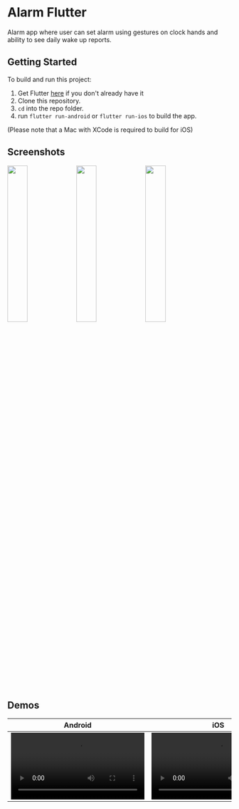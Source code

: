 # Alarm Flutter

Alarm app where user can set alarm using gestures on clock hands and ability to see daily wake up reports.

## Getting Started
To build and run this project:

1. Get Flutter [here](https://flutter.dev) if you don't already have it
2. Clone this repository.
3. `cd` into the repo folder.
4. run `flutter run-android` or `flutter run-ios` to build the app.

(Please note that a Mac with XCode is required to build for iOS)

## Screenshots
<p float="left">
  <img src="https://user-images.githubusercontent.com/1904533/184033833-654ca009-9ef5-4dfa-aa8c-61e7f8c982c0.png" width="30%" />
  <img src="https://user-images.githubusercontent.com/1904533/184033826-c686ae75-9683-437f-b0ec-59a438249fa7.png" width="30%" />
  <img src="https://user-images.githubusercontent.com/1904533/184033812-cf9731e4-bfa3-4447-9b57-465a4c341774.png" width="30%" />
</p>

## Demos
| Android | iOS| 
|------------|-------------| 
|  <video src="https://user-images.githubusercontent.com/1904533/184037174-8817b6da-ab54-4cbc-864e-9456b99c33de.mp4"> |  <video src="https://user-images.githubusercontent.com/1904533/184059442-ac4f8c33-3481-4dec-afe7-9a8f16318e3a.mp4">  |
